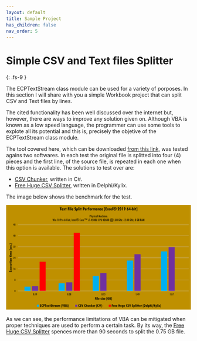 ```yaml
---
layout: default
title: Sample Project
has_children: false
nav_order: 5
---
```


# Simple CSV and Text files Splitter
{: .fs-9 }

The ECPTextStream class module can be used for a variety of porposes. In this section I will share with you a simple Workbook project that can split CSV and Text files by lines. 

The cited functionality has been well discussed over the internet but, however, there are ways to improve any solution given on. Although VBA is known as a low speed language, the programmer can use some tools to explote all its potential and this is, precisely the objetive of the ECPTextStream class module.

The tool covered here, which can be downloaded [from this link](https://github.com/ws-garcia/ECPTextStream/raw/main/test-assets/Split_Text_Files.xlsm), was tested agains two softwares. In each test the original file is splitted into four (4) pieces and the first line, of the source file, is repeated in each one when this option is available. The solutions to test over are:

- [CSV Chunker](http://www.scaled-solutions.com/sites/default/files/CSV%20Chunker.zip), written in C#.
- [Free Huge CSV Splitter](https://sourceforge.net/projects/splitcsv/), written in Delphi/Kylix.

The image below shows the benchmark for the test.

![Split-BenchMark](Split-BenchMark.png)

As we can see, the performance limitations of VBA can be mitigated when proper techniques are used to perform a certain task. By its way, the [Free Huge CSV Splitter](https://sourceforge.net/projects/splitcsv/) spences more than 90 seconds to split the 0.75 GB file.
